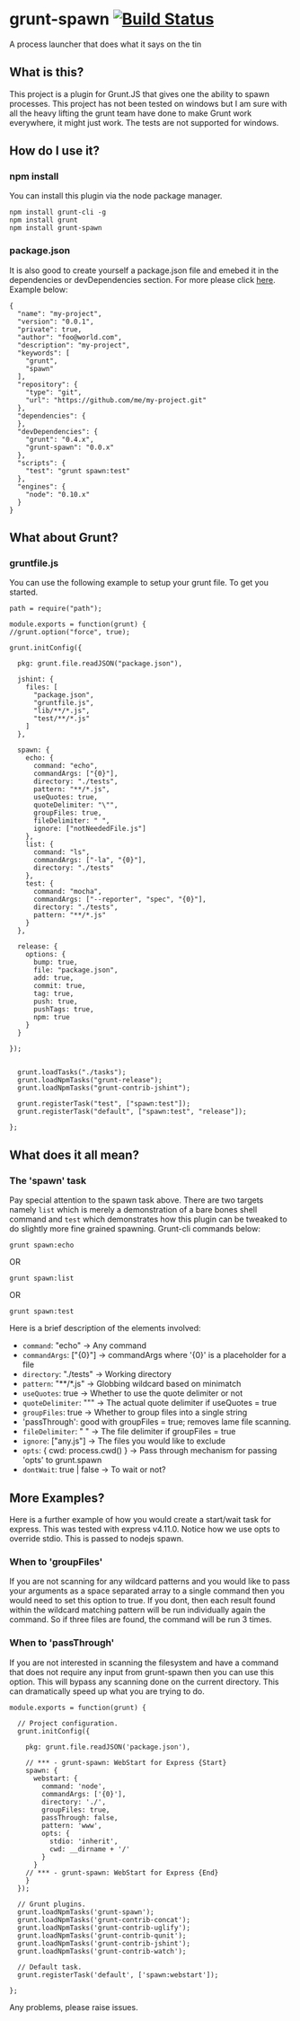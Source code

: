 grunt-spawn [![Build Status](https://travis-ci.org/fir3pho3nixx/grunt-spawn.png?branch=master)](https://travis-ci.org/fir3pho3nixx/grunt-spawn)
===========

A process launcher that does what it says on the tin

## What is this?

This project is a plugin for Grunt.JS that gives one the ability to spawn processes. This project has not been tested on windows but I am sure with all the heavy lifting the grunt team have done to make Grunt work everywhere, it might just work. The tests are not supported for windows.

## How do I use it?

### npm install

You can install this plugin via the node package manager. 

    npm install grunt-cli -g
    npm install grunt
    npm install grunt-spawn

### package.json

It is also good to create yourself a package.json file and emebed it in the dependencies or devDependencies section. For more please click [here](https://npmjs.org/doc/json.html). Example below: 

    {
      "name": "my-project",
      "version": "0.0.1",
      "private": true,
      "author": "foo@world.com",
      "description": "my-project",
      "keywords": [
        "grunt",
        "spawn"
      ],
      "repository": {
        "type": "git",
        "url": "https://github.com/me/my-project.git"
      },
      "dependencies": {
      },
      "devDependencies": {
        "grunt": "0.4.x",
        "grunt-spawn": "0.0.x"
      },
      "scripts": {
        "test": "grunt spawn:test"
      },
      "engines": {
        "node": "0.10.x"
      }
    }

## What about Grunt?

### gruntfile.js

You can use the following example to setup your grunt file. To get you started.

    path = require("path");

    module.exports = function(grunt) {
    //grunt.option("force", true);
    
    grunt.initConfig({
      
      pkg: grunt.file.readJSON("package.json"),

      jshint: {
        files: [
          "package.json",
          "gruntfile.js", 
          "lib/**/*.js",
          "test/**/*.js"
        ]
      },

      spawn: {
        echo: {
          command: "echo",
          commandArgs: ["{0}"], 
          directory: "./tests",
          pattern: "**/*.js",
          useQuotes: true,
          quoteDelimiter: "\"",
          groupFiles: true,
          fileDelimiter: " ", 
          ignore: ["notNeededFile.js"]
        },
        list: {
          command: "ls",
          commandArgs: ["-la", "{0}"], 
          directory: "./tests"
        },
        test: {
          command: "mocha",
          commandArgs: ["--reporter", "spec", "{0}"],
          directory: "./tests",
          pattern: "**/*.js"
        }
      },

      release: {
        options: {
          bump: true,
          file: "package.json",
          add: true, 
          commit: true,
          tag: true,
          push: true,
          pushTags: true,
          npm: true
        }
      }

    });

    
      grunt.loadTasks("./tasks");
      grunt.loadNpmTasks("grunt-release");
      grunt.loadNpmTasks("grunt-contrib-jshint");

      grunt.registerTask("test", ["spawn:test"]);
      grunt.registerTask("default", ["spawn:test", "release"]);
    
    };

## What does it all mean?

### The 'spawn' task

Pay special attention to the spawn task above. There are two targets namely `list` which is merely a demonstration of a bare bones shell command and `test` which demonstrates how this plugin can be tweaked to do slightly more fine grained spawning. Grunt-cli commands below: 

    grunt spawn:echo

OR

    grunt spawn:list

OR

    grunt spawn:test

Here is a brief description of the elements involved:

 - `command`: "echo" -> Any command
 - `commandArgs`: ["{0}"] -> commandArgs where '{0}' is a placeholder for a file
 - `directory`: "./tests" -> Working directory
 - `pattern`: "**/*.js" -> Globbing wildcard based on minimatch
 - `useQuotes`: true -> Whether to use the quote delimiter or not
 - `quoteDelimiter`: "\"" -> The actual quote delimiter if useQuotes = true
 - `groupFiles`: true -> Whether to group files into a single string
 - 'passThrough': good with groupFiles = true; removes lame file scanning.
 - `fileDelimiter`: " " -> The file delimiter if groupFiles = true
 - `ignore`: ["any.js"] -> The files you would like to exclude
 - `opts`: { cwd: process.cwd() } -> Pass through mechanism for passing 'opts' to grunt.spawn
 - `dontWait`: true | false -> To wait or not?

## More Examples?

Here is a further example of how you would create a start/wait task for express. This 
was tested with express v4.11.0. Notice how we use opts to override stdio. This is 
passed to nodejs spawn. 

### When to 'groupFiles'

If you are not scanning for any wildcard patterns and you would like to pass your
arguments as a space separated array to a single command then you would need to 
set this option to true. If you dont, then each result found within the wildcard
matching pattern will be run individually again the command. So if three files are 
found, the command will be run 3 times. 

### When to 'passThrough'

If you are not interested in scanning the filesystem and have a command that does
not require any input from grunt-spawn then you can use this option. This will 
bypass any scanning done on the current directory. This can dramatically speed
up what you are trying to do. 

    module.exports = function(grunt) {

      // Project configuration.
      grunt.initConfig({

        pkg: grunt.file.readJSON('package.json'),

        // *** - grunt-spawn: WebStart for Express {Start}
        spawn: {
          webstart: {
            command: 'node',
            commandArgs: ['{0}'],
            directory: './',
            groupFiles: true, 
            passThrough: false,
            pattern: 'www',
            opts: {
              stdio: 'inherit',
              cwd: __dirname + '/'
            }
          }
        // *** - grunt-spawn: WebStart for Express {End}
        }
      });

      // Grunt plugins.
      grunt.loadNpmTasks('grunt-spawn');
      grunt.loadNpmTasks('grunt-contrib-concat');
      grunt.loadNpmTasks('grunt-contrib-uglify');
      grunt.loadNpmTasks('grunt-contrib-qunit');
      grunt.loadNpmTasks('grunt-contrib-jshint');
      grunt.loadNpmTasks('grunt-contrib-watch');

      // Default task.
      grunt.registerTask('default', ['spawn:webstart']);

    };

Any problems, please raise issues. 